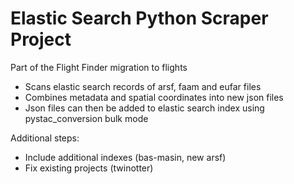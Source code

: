 # Elastic Search Python Scraper Project

Part of the Flight Finder migration to flights
 - Scans elastic search records of arsf, faam and eufar files
 - Combines metadata and spatial coordinates into new json files
 - Json files can then be added to elastic search index using pystac_conversion bulk mode

Additional steps:
 - Include additional indexes (bas-masin, new arsf)
 - Fix existing projects (twinotter)
